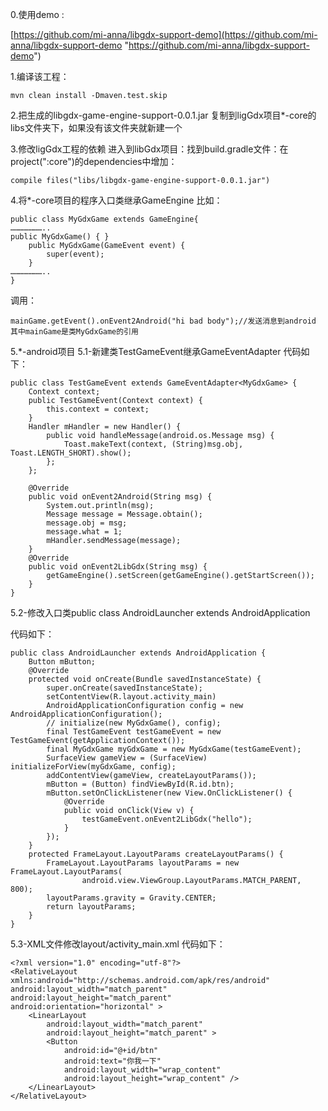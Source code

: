 
0.使用demo :

[https://github.com/mi-anna/libgdx-support-demo](https://github.com/mi-anna/libgdx-support-demo "https://github.com/mi-anna/libgdx-support-demo")

1.编译该工程：

    mvn clean install -Dmaven.test.skip

2.把生成的libgdx-game-engine-support-0.0.1.jar 复制到ligGdx项目*-core的libs文件夹下，如果没有该文件夹就新建一个

3.修改ligGdx工程的依赖
进入到libGdx项目：找到build.gradle文件：在project(":core")的dependencies中增加：
    
    compile files("libs/libgdx-game-engine-support-0.0.1.jar")
 

4.将*-core项目的程序入口类继承GameEngine
比如：

    public class MyGdxGame extends GameEngine{
    …………………..
    public MyGdxGame() { }
    	public MyGdxGame(GameEvent event) {
    		super(event);
    	}
    …………………..
    }

调用：

    mainGame.getEvent().onEvent2Android("hi bad body");//发送消息到android
    其中mainGame是类MyGdxGame的引用


5.*-android项目
5.1-新建类TestGameEvent继承GameEventAdapter<MyGdxGame>
代码如下：

    public class TestGameEvent extends GameEventAdapter<MyGdxGame> {
    	Context context;
    	public TestGameEvent(Context context) {
    		this.context = context;
    	}
    	Handler mHandler = new Handler() {
    		public void handleMessage(android.os.Message msg) {
    			Toast.makeText(context, (String)msg.obj, Toast.LENGTH_SHORT).show();
    		};
    	};
    
    	@Override
    	public void onEvent2Android(String msg) {
    		System.out.println(msg);
    		Message message = Message.obtain();
    		message.obj = msg;
    		message.what = 1;
    		mHandler.sendMessage(message);
    	}
    	@Override
    	public void onEvent2LibGdx(String msg) {
    		getGameEngine().setScreen(getGameEngine().getStartScreen());
    	}
    }


5.2-修改入口类public class AndroidLauncher extends AndroidApplication

代码如下：

    public class AndroidLauncher extends AndroidApplication {
    	Button mButton;
    	@Override
    	protected void onCreate(Bundle savedInstanceState) {
    		super.onCreate(savedInstanceState);
    		setContentView(R.layout.activity_main)
    		AndroidApplicationConfiguration config = new AndroidApplicationConfiguration();
    		// initialize(new MyGdxGame(), config);
    		final TestGameEvent testGameEvent = new TestGameEvent(getApplicationContext());
    		final MyGdxGame myGdxGame = new MyGdxGame(testGameEvent);
    		SurfaceView gameView = (SurfaceView) initializeForView(myGdxGame, config);
    		addContentView(gameView, createLayoutParams());
    		mButton = (Button) findViewById(R.id.btn);
    		mButton.setOnClickListener(new View.OnClickListener() {
    			@Override
    			public void onClick(View v) {
    				testGameEvent.onEvent2LibGdx("hello");
    			}
    		});
    	}
    	protected FrameLayout.LayoutParams createLayoutParams() {
    		FrameLayout.LayoutParams layoutParams = new FrameLayout.LayoutParams(
    				android.view.ViewGroup.LayoutParams.MATCH_PARENT, 800);
    		layoutParams.gravity = Gravity.CENTER;
    		return layoutParams;
    	}
    }



5.3-XML文件修改layout/activity_main.xml
代码如下：

    <?xml version="1.0" encoding="utf-8"?>
	<RelativeLayout xmlns:android="http://schemas.android.com/apk/res/android"
    android:layout_width="match_parent"
    android:layout_height="match_parent"
    android:orientation="horizontal" >
    	<LinearLayout
        	android:layout_width="match_parent"
        	android:layout_height="match_parent" >
        	<Button
            	android:id="@+id/btn"
            	android:text="你我一下"
            	android:layout_width="wrap_content"
            	android:layout_height="wrap_content" />
    	</LinearLayout>
	</RelativeLayout>
